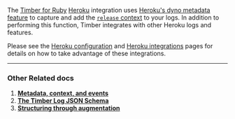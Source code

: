 The [Timber for Ruby](https://github.com/timberio/timber-ruby) [Heroku](https://heroku.com) integration uses [Heroku's dyno metadata feature](https://devcenter.heroku.com/articles/dyno-metadata) to capture and add the [`release` context]() to your logs. In addition to performing this function, Timber integrates with other Heroku logs and features.

Please see the [Heroku configuration](/platforms/heroku/configuration) and [Heroku integrations](/platforms/heroku/integrations) pages for details on how to take advantage of these integrations.

---

### Other Related docs

1. [**Metadata, context, and events**](/concepts/metadata-context-and-events)
2. [**The Timber Log JSON Schema**](/concepts/log-event-json-schema)
3. [**Structuring through augmentation**](/concepts/structuring-through-augmentation)

